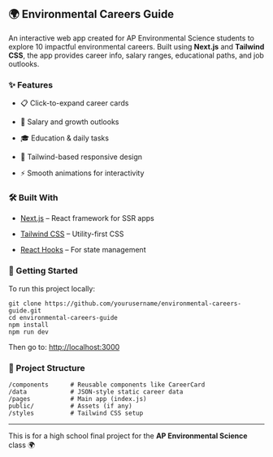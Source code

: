 ## **🌍 Environmental Careers Guide**


An interactive web app created for AP Environmental Science students to explore 10 impactful environmental careers. Built using **Next.js** and **Tailwind CSS**, the app provides career info, salary ranges, educational paths, and job outlooks.
### **✨ Features**

-   📋 Click-to-expand career cards
    
-   💼 Salary and growth outlooks
    
-   🎓 Education & daily tasks
    
-   💚 Tailwind-based responsive design
    
-   ⚡ Smooth animations for interactivity
    

  
### **🛠 Built With**

-   [Next.js](https://nextjs.org/) – React framework for SSR apps
    
-   [Tailwind CSS](https://tailwindcss.com/) – Utility-first CSS
    
-   [React Hooks](https://reactjs.org/docs/hooks-intro.html) – For state management
    

  

### **🚀 Getting Started**

  

To run this project locally:

```
git clone https://github.com/yourusername/environmental-careers-guide.git
cd environmental-careers-guide
npm install
npm run dev
```

Then go to: [http://localhost:3000](http://localhost:3000)

  

### **📂 Project Structure**

```
/components      # Reusable components like CareerCard
/data            # JSON-style static career data
/pages           # Main app (index.js)
public/          # Assets (if any)
/styles          # Tailwind CSS setup
```
---
This is for a high school final project for the **AP Environmental Science** class 🌍